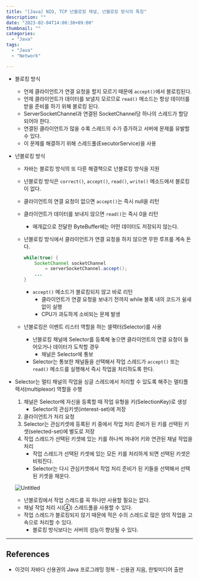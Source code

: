 ```yaml
---
title: "[Java] NIO, TCP 넌블로킹 채널, 넌블로킹 방식의 특징"
description: ""
date: "2023-02-04T14:00:30+09:00"
thumbnail: ""
categories:
  - "Java"
tags:
  - "Java"
  - "Network"

---
```

<!--more-->

- 블로킹 방식
    - 언제 클라이언트가 연결 요청을 할지 모르기 때문에 `accept()`에서 블로킹된다.
    - 언제 클라이언트가 데이터를 보낼지 모르므로 `read()` 메소드는 항상 데이터를 받을 준비를 하기 위해 블로킹 된다.
    - ServerSocketChannel과 연결된 SocketChannel당 하나의 스레드가 할당되어야 한다.
    - 연결된 클라이언트가 많을 수록 스레드의 수가 증가하고 서버에 문제를 유발할 수 있다.
    - 이 문제를 해결하기 위해 스레드풀(ExecutorService)을 사용
- 넌블로킹 방식
    - 자바는 블로킹 방식의 또 다른 해결책으로 넌블로킹 방식을 지원
    - 넌블로킹 방식은 `correct()`, `accept()`, `read()`, `write()` 메소드에서 블로킹이 없다.
    - 클라이언트의 연결 요청이 없으면 `accept()`는 즉시 null을 리턴
    - 클라이언트가 데이터를 보내지 않으면 `read()`는 즉시 0을 리턴
        - 매개값으로 전달한 ByteBuffer에는 어떤 데이터도 저장되지 않는다.
    - 넌블로킹 방식에서 클라이언트가 연결 요청을 하지 않으면 무한 루프를 계속 돈다.
        
        ```java
        while(true) {
        	SocketChannel socketChannel 
        		= serverSocketChannel.accept();
        	...
        }
        ```
        
        - `accept()` 메소드가 블로킹되지 않고 바로 리턴
            - 클라이언트가 연결 요청을 보내기 전까지 while 블록 내의 코드가 쉴새 없이 실행
            - CPU가 과도하게 소비되는 문제 발생
    - 넌블로킹은 이벤트 리스터 역할을 하는 셀렉터(Selector)를 사용
        - 넌블로킹 채널에 Selector를 등록해 놓으면 클라이언트의 연결 요청이 들어오거나 데이터가 도착할 경우
            - 채널은 Selector에 통보
        - Selector는 통보한 채널들을 선택해서 작업 스레드가 `accept()` 또는 `read()` 메소드를 실행해서 즉시 작업을 처리하도록 한다.
- Selector는 멀티 채널의 작업을 싱글 스레드에서 처리할 수 있도록 해주는 멀티플렉서(multiplexor) 역할을 수행
    1. 채널은 Selector에 자신을 등록할 때 작업 유형을 키(SelectionKey)로 생성
        - Selector의 관심키셋(interest-set)에 저장
    2. 클라이언트가 처리 요청
    3. Selector는 관심키셋에 등록된 키 중에서 작업 처리 준비가 된 키를 선택된 키셋(selected-set)에 별도로 저장
    4. 작업 스레드가 선택된 키셋에 있는 키를 하나씩 꺼내어 키와 연관된 채널 작업을 처리
        - 작업 스레드가 선택된 키셋에 있는 모든 키를 처리하게 되면 선택된 키셋은 비워진다.
        - Selector는 다시 관심키셋에서 작업 처리 준비가 된 키들을 선택해서 선택된 키셋을 채운다.
    
    ![Untitled](/images/lang_java/NIO/넌블로킹_방식의_특징/Untitled.png)
    
    - 넌블로킹에서 작업 스레드를 꼭 하나만 사용할 필요는 없다.
    - 채널 작업 처리 시(④) 스레드풀을 사용할 수 있다.
    - 작업 스레드가 블로킹되지 않기 때문에 적은 수의 스레드로 많은 양의 작업을 고속으로 처리할 수 있다.
        - 블로킹 방식보다는 서버의 성능이 향상될 수 있다.

---

## References

- 이것이 자바다 신용권의 Java 프로그래밍 정복 - 신용권 지음, 한빛미디어 출판